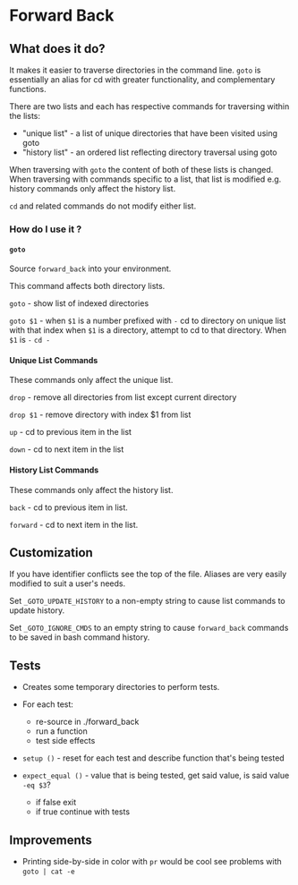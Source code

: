 # Forward Back #

## What does it do? ##

It makes it easier to traverse directories in the command line.
`goto` is essentially an alias for cd with greater functionality, and complementary functions.

There are two lists and each has respective commands for traversing within the lists:

- "unique list"     - a list of unique directories that have been visited using goto
- "history list"    - an ordered list reflecting directory traversal using goto

When traversing with `goto` the content of both of these lists is changed.
When traversing with commands specific to a list, that list is modified e.g. history commands only affect the history list.

`cd` and related commands do not modify either list.

### How do I use it ? ###

#### `goto` ####

Source `forward_back` into your environment.

This command affects both directory lists.

`goto`    - show list of indexed directories

`goto $1` - when `$1` is a number prefixed with `-` cd to directory on unique list with that index
            when `$1` is a directory, attempt to cd to that directory.
            When `$1` is `-` `cd -`

#### Unique List Commands ####

These commands only affect the unique list.

`drop`      - remove all directories from list except current directory

`drop $1`   - remove directory with index $1 from list

`up`        - cd to previous item in the list

`down`      - cd to next item in the list

#### History List Commands ####

These commands only affect the history list.

`back`      - cd to previous item in list.

`forward`   - cd to next item in the list.

## Customization ##

If you have identifier conflicts see the top of the file.
Aliases are very easily modified to suit a user's needs.

Set `_GOTO_UPDATE_HISTORY` to a non-empty string to cause list commands to update history.

Set `_GOTO_IGNORE_CMDS` to an empty string to cause `forward_back` commands to be saved in bash command history.

## Tests ##

- Creates some temporary directories to perform tests.

- For each test:
  - re-source in ./forward_back
  - run a function
  - test side effects

- `setup ()`        - reset for each test and describe function that's being tested
- `expect_equal ()` - value that is being tested, get said value, is said value `-eq $3`?
  - if false exit
  - if true continue with tests

## Improvements ##

- Printing side-by-side in color with `pr` would be cool see problems with `goto | cat -e`
